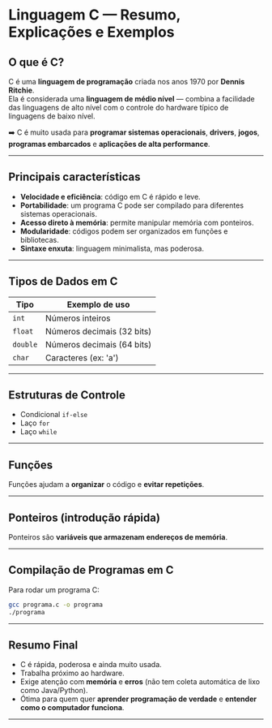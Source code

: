
# Linguagem C — Resumo, Explicações e Exemplos

## O que é C?

C é uma **linguagem de programação** criada nos anos 1970 por **Dennis Ritchie**.  
Ela é considerada uma **linguagem de médio nível** — combina a facilidade das linguagens de alto nível com o controle do hardware típico de linguagens de baixo nível.

➡️ C é muito usada para **programar sistemas operacionais**, **drivers**, **jogos**, **programas embarcados** e **aplicações de alta performance**.

---

## Principais características

- **Velocidade e eficiência**: código em C é rápido e leve.
- **Portabilidade**: um programa C pode ser compilado para diferentes sistemas operacionais.
- **Acesso direto à memória**: permite manipular memória com ponteiros.
- **Modularidade**: códigos podem ser organizados em funções e bibliotecas.
- **Sintaxe enxuta**: linguagem minimalista, mas poderosa.

---

## Tipos de Dados em C

| Tipo    | Exemplo de uso            |
|---------|----------------------------|
| `int`   | Números inteiros            |
| `float` | Números decimais (32 bits)  |
| `double`| Números decimais (64 bits)  |
| `char`  | Caracteres (ex: 'a')        |

---

## Estruturas de Controle

- Condicional `if-else`
- Laço `for`
- Laço `while`

---

## Funções

Funções ajudam a **organizar** o código e **evitar repetições**.

---

## Ponteiros (introdução rápida)

Ponteiros são **variáveis que armazenam endereços de memória**.

---

## Compilação de Programas em C

Para rodar um programa C:

```bash
gcc programa.c -o programa
./programa
```

---

## Resumo Final

- C é rápida, poderosa e ainda muito usada.
- Trabalha próximo ao hardware.
- Exige atenção com **memória** e **erros** (não tem coleta automática de lixo como Java/Python).
- Ótima para quem quer **aprender programação de verdade** e **entender como o computador funciona**.

---
